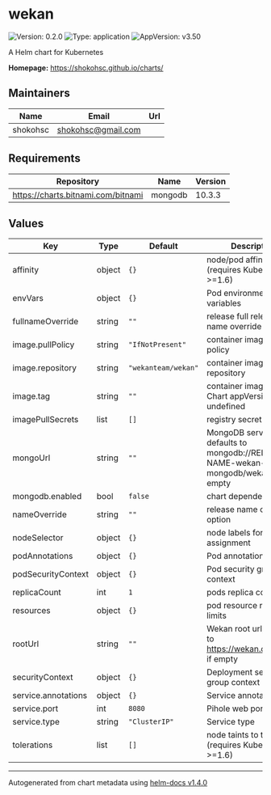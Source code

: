 # wekan

![Version: 0.2.0](https://img.shields.io/badge/Version-0.2.0-informational?style=flat-square) ![Type: application](https://img.shields.io/badge/Type-application-informational?style=flat-square) ![AppVersion: v3.50](https://img.shields.io/badge/AppVersion-v3.50-informational?style=flat-square)

A Helm chart for Kubernetes

**Homepage:** <https://shokohsc.github.io/charts/>

## Maintainers

| Name | Email | Url |
| ---- | ------ | --- |
| shokohsc | shokohsc@gmail.com |  |

## Requirements

| Repository | Name | Version |
|------------|------|---------|
| https://charts.bitnami.com/bitnami | mongodb | 10.3.3 |

## Values

| Key | Type | Default | Description |
|-----|------|---------|-------------|
| affinity | object | `{}` | node/pod affinities (requires Kubernetes >=1.6) |
| envVars | object | `{}` | Pod environment variables |
| fullnameOverride | string | `""` | release full release name override option |
| image.pullPolicy | string | `"IfNotPresent"` | container image pull policy |
| image.repository | string | `"wekanteam/wekan"` | container image repository |
| image.tag | string | `""` | container image tag or Chart appVersion if undefined |
| imagePullSecrets | list | `[]` | registry secret |
| mongoUrl | string | `""` | MongoDB server url, defaults to mongodb://RELEASE-NAME-wekan-mongodb/wekan if empty |
| mongodb.enabled | bool | `false` | chart dependency |
| nameOverride | string | `""` | release name override option |
| nodeSelector | object | `{}` | node labels for pod assignment |
| podAnnotations | object | `{}` | Pod annotations |
| podSecurityContext | object | `{}` | Pod security group context |
| replicaCount | int | `1` | pods replica count |
| resources | object | `{}` | pod resource requests & limits |
| rootUrl | string | `""` | Wekan root url, defaults to https://wekan.domain.tld if empty |
| securityContext | object | `{}` | Deployment security group context |
| service.annotations | object | `{}` | Service annotations |
| service.port | int | `8080` | Pihole web port |
| service.type | string | `"ClusterIP"` | Service type |
| tolerations | list | `[]` | node taints to tolerate (requires Kubernetes >=1.6) |

----------------------------------------------
Autogenerated from chart metadata using [helm-docs v1.4.0](https://github.com/norwoodj/helm-docs/releases/v1.4.0)
